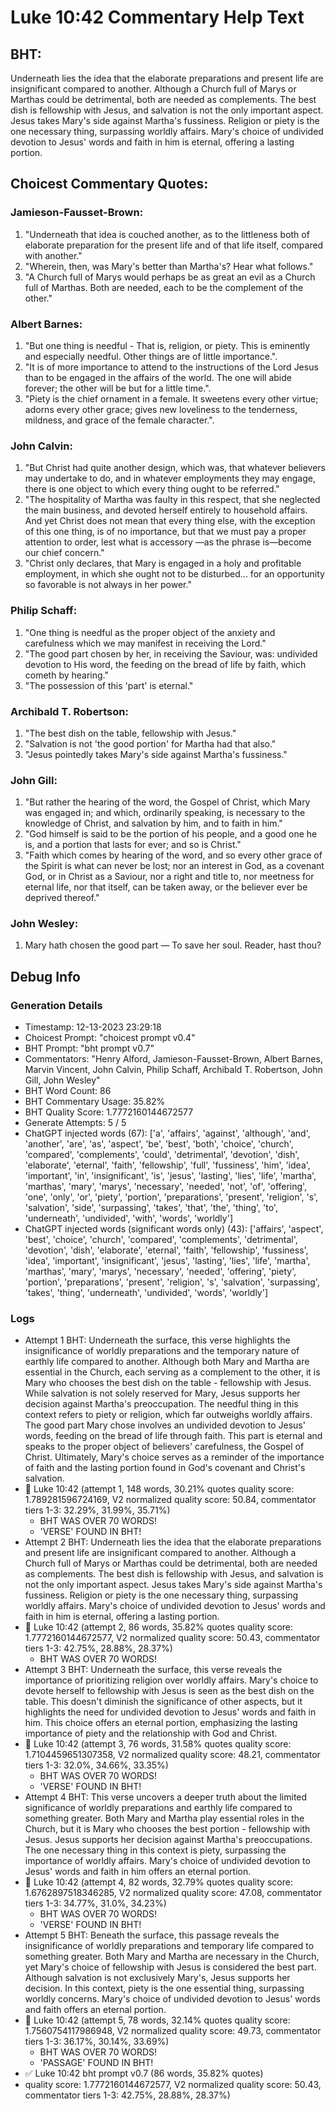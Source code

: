 # Luke 10:42 Commentary Help Text

## BHT:
Underneath lies the idea that the elaborate preparations and present life are insignificant compared to another. Although a Church full of Marys or Marthas could be detrimental, both are needed as complements. The best dish is fellowship with Jesus, and salvation is not the only important aspect. Jesus takes Mary's side against Martha's fussiness. Religion or piety is the one necessary thing, surpassing worldly affairs. Mary's choice of undivided devotion to Jesus' words and faith in him is eternal, offering a lasting portion.

## Choicest Commentary Quotes:
### Jamieson-Fausset-Brown:
1. "Underneath that idea is couched another, as to the littleness both of elaborate preparation for the present life and of that life itself, compared with another."
2. "Wherein, then, was Mary's better than Martha's? Hear what follows."
3. "A Church full of Marys would perhaps be as great an evil as a Church full of Marthas. Both are needed, each to be the complement of the other."

### Albert Barnes:
1. "But one thing is needful - That is, religion, or piety. This is eminently and especially needful. Other things are of little importance.".
2. "It is of more importance to attend to the instructions of the Lord Jesus than to be engaged in the affairs of the world. The one will abide forever; the other will be but for a little time.".
3. "Piety is the chief ornament in a female. It sweetens every other virtue; adorns every other grace; gives new loveliness to the tenderness, mildness, and grace of the female character.".

### John Calvin:
1. "But Christ had quite another design, which was, that whatever believers may undertake to do, and in whatever employments they may engage, there is one object to which every thing ought to be referred."
2. "The hospitality of Martha was faulty in this respect, that she neglected the main business, and devoted herself entirely to household affairs. And yet Christ does not mean that every thing else, with the exception of this one thing, is of no importance, but that we must pay a proper attention to order, lest what is accessory —as the phrase is—become our chief concern."
3. "Christ only declares, that Mary is engaged in a holy and profitable employment, in which she ought not to be disturbed... for an opportunity so favorable is not always in her power."

### Philip Schaff:
1. "One thing is needful as the proper object of the anxiety and carefulness which we may manifest in receiving the Lord." 
2. "The good part chosen by her, in receiving the Saviour, was: undivided devotion to His word, the feeding on the bread of life by faith, which cometh by hearing."
3. "The possession of this 'part' is eternal."

### Archibald T. Robertson:
1. "The best dish on the table, fellowship with Jesus."
2. "Salvation is not 'the good portion' for Martha had that also."
3. "Jesus pointedly takes Mary's side against Martha's fussiness."

### John Gill:
1. "But rather the hearing of the word, the Gospel of Christ, which Mary was engaged in; and which, ordinarily speaking, is necessary to the knowledge of Christ, and salvation by him, and to faith in him."
2. "God himself is said to be the portion of his people, and a good one he is, and a portion that lasts for ever; and so is Christ."
3. "Faith which comes by hearing of the word, and so every other grace of the Spirit is what can never be lost; nor an interest in God, as a covenant God, or in Christ as a Saviour, nor a right and title to, nor meetness for eternal life, nor that itself, can be taken away, or the believer ever be deprived thereof."

### John Wesley:
1. Mary hath chosen the good part — To save her soul. Reader, hast thou?



## Debug Info
### Generation Details
- Timestamp: 12-13-2023 23:29:18
- Choicest Prompt: "choicest prompt v0.4"
- BHT Prompt: "bht prompt v0.7"
- Commentators: "Henry Alford, Jamieson-Fausset-Brown, Albert Barnes, Marvin Vincent, John Calvin, Philip Schaff, Archibald T. Robertson, John Gill, John Wesley"
- BHT Word Count: 86
- BHT Commentary Usage: 35.82%
- BHT Quality Score: 1.7772160144672577
- Generate Attempts: 5 / 5
- ChatGPT injected words (67):
	['a', 'affairs', 'against', 'although', 'and', 'another', 'are', 'as', 'aspect', 'be', 'best', 'both', 'choice', 'church', 'compared', 'complements', 'could', 'detrimental', 'devotion', 'dish', 'elaborate', 'eternal', 'faith', 'fellowship', 'full', 'fussiness', 'him', 'idea', 'important', 'in', 'insignificant', 'is', 'jesus', 'lasting', 'lies', 'life', 'martha', 'marthas', 'mary', 'marys', 'necessary', 'needed', 'not', 'of', 'offering', 'one', 'only', 'or', 'piety', 'portion', 'preparations', 'present', 'religion', 's', 'salvation', 'side', 'surpassing', 'takes', 'that', 'the', 'thing', 'to', 'underneath', 'undivided', 'with', 'words', 'worldly']
- ChatGPT injected words (significant words only) (43):
	['affairs', 'aspect', 'best', 'choice', 'church', 'compared', 'complements', 'detrimental', 'devotion', 'dish', 'elaborate', 'eternal', 'faith', 'fellowship', 'fussiness', 'idea', 'important', 'insignificant', 'jesus', 'lasting', 'lies', 'life', 'martha', 'marthas', 'mary', 'marys', 'necessary', 'needed', 'offering', 'piety', 'portion', 'preparations', 'present', 'religion', 's', 'salvation', 'surpassing', 'takes', 'thing', 'underneath', 'undivided', 'words', 'worldly']

### Logs
- Attempt 1 BHT: Underneath the surface, this verse highlights the insignificance of worldly preparations and the temporary nature of earthly life compared to another. Although both Mary and Martha are essential in the Church, each serving as a complement to the other, it is Mary who chooses the best dish on the table - fellowship with Jesus. While salvation is not solely reserved for Mary, Jesus supports her decision against Martha's preoccupation. The needful thing in this context refers to piety or religion, which far outweighs worldly affairs. The good part Mary chose involves an undivided devotion to Jesus' words, feeding on the bread of life through faith. This part is eternal and speaks to the proper object of believers' carefulness, the Gospel of Christ. Ultimately, Mary's choice serves as a reminder of the importance of faith and the lasting portion found in God's covenant and Christ's salvation.
- 🔄 Luke 10:42 (attempt 1, 148 words, 30.21% quotes quality score: 1.789281596724169, V2 normalized quality score: 50.84, commentator tiers 1-3: 32.29%, 31.99%, 35.71%) 
	- BHT WAS OVER 70 WORDS! 
	- 'VERSE' FOUND IN BHT!
- Attempt 2 BHT: Underneath lies the idea that the elaborate preparations and present life are insignificant compared to another. Although a Church full of Marys or Marthas could be detrimental, both are needed as complements. The best dish is fellowship with Jesus, and salvation is not the only important aspect. Jesus takes Mary's side against Martha's fussiness. Religion or piety is the one necessary thing, surpassing worldly affairs. Mary's choice of undivided devotion to Jesus' words and faith in him is eternal, offering a lasting portion.
- 🔄 Luke 10:42 (attempt 2, 86 words, 35.82% quotes quality score: 1.7772160144672577, V2 normalized quality score: 50.43, commentator tiers 1-3: 42.75%, 28.88%, 28.37%) 
	- BHT WAS OVER 70 WORDS!
- Attempt 3 BHT: Underneath the surface, this verse reveals the importance of prioritizing religion over worldly affairs. Mary's choice to devote herself to fellowship with Jesus is seen as the best dish on the table. This doesn't diminish the significance of other aspects, but it highlights the need for undivided devotion to Jesus' words and faith in him. This choice offers an eternal portion, emphasizing the lasting importance of piety and the relationship with God and Christ.
- 🔄 Luke 10:42 (attempt 3, 76 words, 31.58% quotes quality score: 1.7104459651307358, V2 normalized quality score: 48.21, commentator tiers 1-3: 32.0%, 34.66%, 33.35%) 
	- BHT WAS OVER 70 WORDS! 
	- 'VERSE' FOUND IN BHT!
- Attempt 4 BHT: This verse uncovers a deeper truth about the limited significance of worldly preparations and earthly life compared to something greater. Both Mary and Martha play essential roles in the Church, but it is Mary who chooses the best portion - fellowship with Jesus. Jesus supports her decision against Martha's preoccupations. The one necessary thing in this context is piety, surpassing the importance of worldly affairs. Mary's choice of undivided devotion to Jesus' words and faith in him offers an eternal portion.
- 🔄 Luke 10:42 (attempt 4, 82 words, 32.79% quotes quality score: 1.6762897518346285, V2 normalized quality score: 47.08, commentator tiers 1-3: 34.77%, 31.0%, 34.23%) 
	- BHT WAS OVER 70 WORDS! 
	- 'VERSE' FOUND IN BHT!
- Attempt 5 BHT: Beneath the surface, this passage reveals the insignificance of worldly preparations and temporary life compared to something greater. Both Mary and Martha are necessary in the Church, yet Mary's choice of fellowship with Jesus is considered the best part. Although salvation is not exclusively Mary's, Jesus supports her decision. In this context, piety is the one essential thing, surpassing worldly concerns. Mary's choice of undivided devotion to Jesus' words and faith offers an eternal portion.
- 🔄 Luke 10:42 (attempt 5, 78 words, 32.14% quotes quality score: 1.7560754117986948, V2 normalized quality score: 49.73, commentator tiers 1-3: 36.17%, 30.14%, 33.69%) 
	- BHT WAS OVER 70 WORDS! 
	- 'PASSAGE' FOUND IN BHT!
- ✅ Luke 10:42 bht prompt v0.7 (86 words, 35.82% quotes)
- quality score: 1.7772160144672577, V2 normalized quality score: 50.43, commentator tiers 1-3: 42.75%, 28.88%, 28.37%)